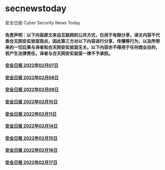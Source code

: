 # secnewstoday

安全日报 Cyber Security News Today

#### 免责声明：以下内容原文来自互联网的公共方式，仅用于有限分享，译文内容不代表合天网安实验室观点，因此第三方对以下内容进行分享、传播等行为，以及所带来的一切后果与译者和合天网安实验室无关。以下内容亦不得用于任何商业目的，若产生法律责任，译者与合天网安实验室一律不予承担。

#### [安全日报 2022年02月07日](https://github.com/hetianlab/secnewstoday/blob/master/Feb.2022/secnews-20220207.md)
#### [安全日报 2022年02月08日](https://github.com/hetianlab/secnewstoday/blob/master/Feb.2022/secnews-20220208.md)
#### [安全日报 2022年02月09日](https://github.com/hetianlab/secnewstoday/blob/master/Feb.2022/secnews-20220209.md)
#### [安全日报 2022年02月10日](https://github.com/hetianlab/secnewstoday/blob/master/Feb.2022/secnews-20220210.md)
#### [安全日报 2022年02月11日](https://github.com/hetianlab/secnewstoday/blob/master/Feb.2022/secnews-20220211.md)
#### [安全日报 2022年02月14日](https://github.com/hetianlab/secnewstoday/blob/master/Feb.2022/secnews-20220214.md)
#### [安全日报 2022年02月15日](https://github.com/hetianlab/secnewstoday/blob/master/Feb.2022/secnews-20220215.md)
#### [安全日报 2022年02月16日](https://github.com/hetianlab/secnewstoday/blob/master/Feb.2022/secnews-20220216.md)
#### [安全日报 2022年02月17日](https://github.com/hetianlab/secnewstoday/blob/master/Feb.2022/secnews-20220217.md)
